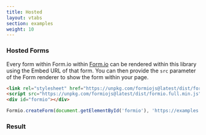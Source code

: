 ```yaml
---
title: Hosted
layout: vtabs
section: examples
weight: 10
---
```

### Hosted Forms

Every form within Form.io within [Form.io](https://form.io) can be rendered within this library using the Embed URL of that form. You can then provide the ```src``` parameter of the Form renderer to show the form within your page.

```html
<link rel="stylesheet" href="https://unpkg.com/formiojs@latest/dist/formio.full.min.css">
<script src="https://unpkg.com/formiojs@latest/dist/formio.full.min.js"></script>
<div id="formio"></div>
```

```js
Formio.createForm(document.getElementById('formio'), 'https://examples.form.io/example');
```

<h3>Result</h3>
<div class="well">
<div id="formio"></div>
<script type="text/javascript">
Formio.createForm(document.getElementById('formio'), 'https://mdretsgbmufzzju.form.io/wizard').then(function(instance) {
  instance.submission = {
    data: {
      page1Options: 'b',
      ActivityType: {
        "Description": "Test Description for CABLE TV",
        "ReimbursementPercentage": 10,
        "ActivityName": "CABLE TV",
        "ActivityId": 12
      }
    }
  };
});
</script>
</div>
